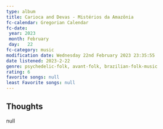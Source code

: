 ```yaml
---
type: album 
title: Carioca and Devas - Mistérios da Amazônia
fc-calendar: Gregorian Calendar
fc-date: 
 year: 2023
 month: February
 day:   22
fc-category: music
modification date: Wednesday 22nd February 2023 23:35:55
date listened: 2023-2-22 
genre: psychedelic-folk, avant-folk, brazilian-folk-music
rating: 6
favorite songs: null
least Favorite songs: null
---
```

## Thoughts

null